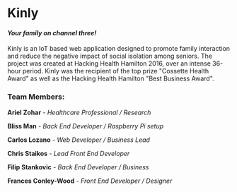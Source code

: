 # Kinly
#### *Your family on channel three!*

Kinly is an IoT based web application designed to promote family interaction and reduce the negative impact of social isolation among seniors. The project was created at Hacking Health Hamilton 2016, over an intense 36-hour period. Kinly was the recipient of the top prize "Cossette Health Award" as well as the Hacking Health Hamilton "Best Business Award".

### Team Members:

**Ariel Zohar** - *Healthcare Professional / Research*

**Bliss Man** - *Back End Developer / Raspberry Pi setup*

**Carlos Lozano** - *Web Developer / Business Lead*

**Chris Staikos** - *Lead Front End Developer*

**Filip Stankovic** - *Back End Developer / Business*

**Frances Conley-Wood** - *Front End Developer / Designer*
